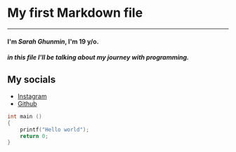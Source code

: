 # My first Markdown file
___
#### I'm _Sarah Ghunmin_, I'm 19 y/o.
##### in this file I'll be talking about my journey with programming.
## My socials
* [Instagram](https://www.instagram.com/u5er82261295/?utm_source=ig_web_button_share_sheet)
* [Github]()

```c
int main ()
{
	printf("Hello world");
	return 0;
}
```
